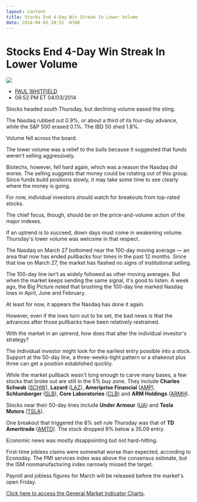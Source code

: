 ```yaml
---
layout: content
title: Stocks End 4-Day Win Streak In Lower Volume
date: 2014-04-03 18:52 -0700
---
```



Stocks End 4-Day Win Streak In Lower Volume
============================================


![](https://www.investors.com/wp-content/uploads/ibd-migrated-images/MPv_140404_635321362743288418.png)

* [PAUL WHITFIELD](https://www.investors.com/author/whitfieldp/ "Posts by PAUL WHITFIELD")
* 06:52 PM ET 04/03/2014




Stocks headed south Thursday, but declining volume eased the sting.

  

The Nasdaq rubbed out 0.9%, or about a third of its four-day advance, while the S&P 500 erased 0.1%. The IBD 50 shed 1.8%.

  

Volume fell across the board.

  

The lower volume was a relief to the bulls because it suggested that funds weren't selling aggressively.

  

Biotechs, however, fell hard again, which was a reason the Nasdaq did worse. The selling suggests that money could be rotating out of this group. Since funds build positions slowly, it may take some time to see clearly where the money is going.

  

For now, individual investors should watch for breakouts from top-rated stocks.

  

The chief focus, though, should be on the price-and-volume action of the major indexes.

  

If an uptrend is to succeed, down days must come in weakening volume. Thursday's lower volume was welcome in that respect.

  

The Nasdaq on March 27 bottomed near the 100-day moving average — an area that now has ended pullbacks four times in the past 12 months. Since that low on March 27, the market has flashed no signs of institutional selling.

  

The 100-day line isn't as widely followed as other moving averages. But when the market keeps sending the same signal, it's good to listen. A week ago, the Big Picture noted that brushing the 100-day line marked Nasdaq lows in April, June and February.

  

At least for now, it appears the Nasdaq has done it again.

  

However, even if the lows turn out to be set, the bad news is that the advances after those pullbacks have been relatively restrained.

  

With the market in an uptrend, how does that alter the individual investor's strategy?

  

The individual investor might look for the earliest entry possible into a stock. Support at the 50-day line, a three-weeks-tight pattern or a shakeout plus three can get a position established quickly.

  

While the market pullback wasn't long enough to carve many bases, a few stocks that broke out are still in the 5% buy zone. They include **Charles Schwab** ([SCHW](https://research.investors.com/quote.aspx?symbol=SCHW)), **Lazard** ([LAZ](https://research.investors.com/quote.aspx?symbol=LAZ)), **Ameriprise Financial** ([AMP](https://research.investors.com/quote.aspx?symbol=AMP)), **Schlumberger** ([SLB](https://research.investors.com/quote.aspx?symbol=SLB)), **Core Laboratories** ([CLB](https://research.investors.com/quote.aspx?symbol=CLB)) and **ARM Holdings** ([ARMH](https://research.investors.com/quote.aspx?symbol=ARMH)).

  

Stocks near their 50-day lines include **Under Armour** ([UA](https://research.investors.com/quote.aspx?symbol=UA)) and **Tesla Motors** ([TSLA](https://research.investors.com/quote.aspx?symbol=TSLA)).

  

One breakout that triggered the 8% sell rule Thursday was that of **TD Ameritrade** ([AMTD](https://research.investors.com/quote.aspx?symbol=AMTD)). The stock dropped 9% below a 35.09 entry.

  

Economic news was mostly disappointing but not hard-hitting.

  

First-time jobless claims were somewhat worse than expected, according to Econoday. The PMI services index was above the consensus estimate, but the ISM nonmanufacturing index narrowly missed the target.

  

Payroll and jobless figures for March will be released before the market's open Friday.

  

[Click here to access the General Market Indicator Charts](https://www.investors.com/pdf/GMI_040414.pdf).




